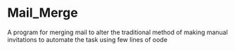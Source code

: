 # Mail_Merge
A program for merging mail to alter the traditional method of making manual invitations to automate the task using few lines of  oode
